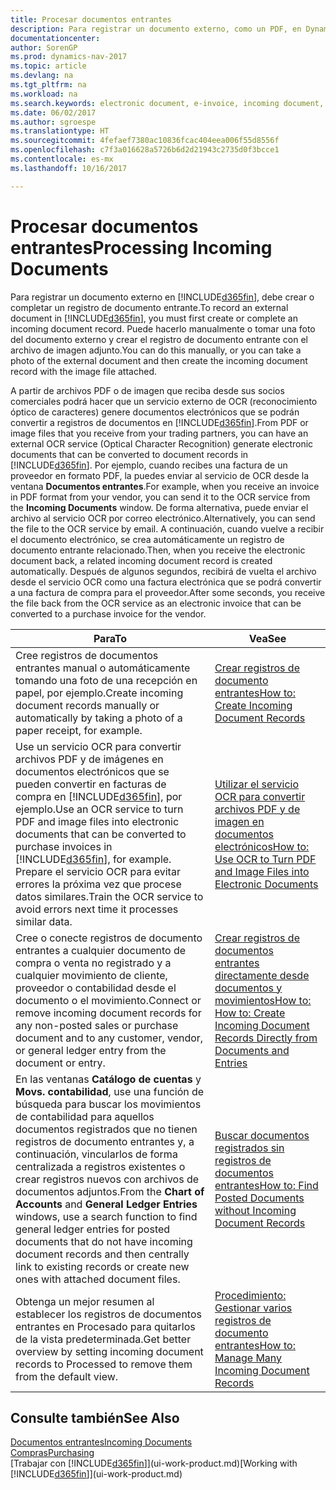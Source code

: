 ```yaml
---
title: Procesar documentos entrantes
description: Para registrar un documento externo, como un PDF, en Dynamics NAV, cree o complete un registro de documento entrante.
documentationcenter: 
author: SorenGP
ms.prod: dynamics-nav-2017
ms.topic: article
ms.devlang: na
ms.tgt_pltfrm: na
ms.workload: na
ms.search.keywords: electronic document, e-invoice, incoming document, OCR, ecommerce, document exchange, import invoice
ms.date: 06/02/2017
ms.author: sgroespe
ms.translationtype: HT
ms.sourcegitcommit: 4fefaef7380ac10836fcac404eea006f55d8556f
ms.openlocfilehash: c7f3a016628a5726b6d2d21943c2735d0f3bcce1
ms.contentlocale: es-mx
ms.lasthandoff: 10/16/2017

---
```

# <a name="processing-incoming-documents"></a><span data-ttu-id="21c95-103">Procesar documentos entrantes</span><span class="sxs-lookup"><span data-stu-id="21c95-103">Processing Incoming Documents</span></span>
<span data-ttu-id="21c95-104">Para registrar un documento externo en [!INCLUDE[d365fin](includes/d365fin_md.md)], debe crear o completar un registro de documento entrante.</span><span class="sxs-lookup"><span data-stu-id="21c95-104">To record an external document in [!INCLUDE[d365fin](includes/d365fin_md.md)], you must first create or complete an incoming document record.</span></span> <span data-ttu-id="21c95-105">Puede hacerlo manualmente o tomar una foto del documento externo y crear el registro de documento entrante con el archivo de imagen adjunto.</span><span class="sxs-lookup"><span data-stu-id="21c95-105">You can do this manually, or you can take a photo of the external document and then create the incoming document record with the image file attached.</span></span>

<span data-ttu-id="21c95-106">A partir de archivos PDF o de imagen que reciba desde sus socios comerciales podrá hacer que un servicio externo de OCR (reconocimiento óptico de caracteres) genere documentos electrónicos que se podrán convertir a registros de documentos en [!INCLUDE[d365fin](includes/d365fin_md.md)].</span><span class="sxs-lookup"><span data-stu-id="21c95-106">From PDF or image files that you receive from your trading partners, you can have an external OCR service (Optical Character Recognition) generate electronic documents that can be converted to document records in [!INCLUDE[d365fin](includes/d365fin_md.md)].</span></span> <span data-ttu-id="21c95-107">Por ejemplo, cuando recibes una factura de un proveedor en formato PDF, la puedes enviar al servicio de OCR desde la ventana **Documentos entrantes**.</span><span class="sxs-lookup"><span data-stu-id="21c95-107">For example, when you receive an invoice in PDF format from your vendor, you can send it to the OCR service from the **Incoming Documents** window.</span></span> <span data-ttu-id="21c95-108">De forma alternativa, puede enviar el archivo al servicio OCR por correo electrónico.</span><span class="sxs-lookup"><span data-stu-id="21c95-108">Alternatively, you can send the file to the OCR service by email.</span></span> <span data-ttu-id="21c95-109">A continuación, cuando vuelve a recibir el documento electrónico, se crea automáticamente un registro de documento entrante relacionado.</span><span class="sxs-lookup"><span data-stu-id="21c95-109">Then, when you receive the electronic document back, a related incoming document record is created automatically.</span></span> <span data-ttu-id="21c95-110">Después de algunos segundos, recibirá de vuelta el archivo desde el servicio OCR como una factura electrónica que se podrá convertir a una factura de compra para el proveedor.</span><span class="sxs-lookup"><span data-stu-id="21c95-110">After some seconds, you receive the file back from the OCR service as an electronic invoice that can be converted to a purchase invoice for the vendor.</span></span>

| <span data-ttu-id="21c95-111">Para</span><span class="sxs-lookup"><span data-stu-id="21c95-111">To</span></span> | <span data-ttu-id="21c95-112">Vea</span><span class="sxs-lookup"><span data-stu-id="21c95-112">See</span></span> |
| --- | --- |
| <span data-ttu-id="21c95-113">Cree registros de documentos entrantes manual o automáticamente tomando una foto de una recepción en papel, por ejemplo.</span><span class="sxs-lookup"><span data-stu-id="21c95-113">Create incoming document records manually or automatically by taking a photo of a paper receipt, for example.</span></span> |[<span data-ttu-id="21c95-114">Crear registros de documento entrantes</span><span class="sxs-lookup"><span data-stu-id="21c95-114">How to: Create Incoming Document Records</span></span>](across-how-create-income-document-records.md) |
| <span data-ttu-id="21c95-115">Use un servicio OCR para convertir archivos PDF y de imágenes en documentos electrónicos que se pueden convertir en facturas de compra en [!INCLUDE[d365fin](includes/d365fin_md.md)], por ejemplo.</span><span class="sxs-lookup"><span data-stu-id="21c95-115">Use an OCR service to turn PDF and image files into electronic documents that can be converted to purchase invoices in [!INCLUDE[d365fin](includes/d365fin_md.md)], for example.</span></span> <span data-ttu-id="21c95-116">Prepare el servicio OCR para evitar errores la próxima vez que procese datos similares.</span><span class="sxs-lookup"><span data-stu-id="21c95-116">Train the OCR service to avoid errors next time it processes similar data.</span></span> |[<span data-ttu-id="21c95-117">Utilizar el servicio OCR para convertir archivos PDF y de imagen en documentos electrónicos</span><span class="sxs-lookup"><span data-stu-id="21c95-117">How to: Use OCR to Turn PDF and Image Files into Electronic Documents</span></span>](across-how-use-ocr-pdf-images-files.md) |
| <span data-ttu-id="21c95-118">Cree o conecte registros de documento entrantes a cualquier documento de compra o venta no registrado y a cualquier movimiento de cliente, proveedor o contabilidad desde el documento o el movimiento.</span><span class="sxs-lookup"><span data-stu-id="21c95-118">Connect or remove incoming document records for any non-posted sales or purchase document and to any customer, vendor, or general ledger entry from the document or entry.</span></span> |[<span data-ttu-id="21c95-119">Crear registros de documentos entrantes directamente desde documentos y movimientos</span><span class="sxs-lookup"><span data-stu-id="21c95-119">How to: How to: Create Incoming Document Records Directly from Documents and Entries</span></span>](across-how-connect-disconnect-income-document-records.md) |
| <span data-ttu-id="21c95-120">En las ventanas **Catálogo de cuentas** y **Movs. contabilidad**, use una función de búsqueda para buscar los movimientos de contabilidad para aquellos documentos registrados que no tienen registros de documento entrantes y, a continuación, vincularlos de forma centralizada a registros existentes o crear registros nuevos con archivos de documentos adjuntos.</span><span class="sxs-lookup"><span data-stu-id="21c95-120">From the **Chart of Accounts** and **General Ledger Entries** windows, use a search function to find general ledger entries for posted documents that do not have incoming document records and then centrally link to existing records or create new ones with attached document files.</span></span> |[<span data-ttu-id="21c95-121">Buscar documentos registrados sin registros de documentos entrantes</span><span class="sxs-lookup"><span data-stu-id="21c95-121">How to: Find Posted Documents without Incoming Document Records</span></span>](across-how-find-posted-documents-without-income-document-records.md) |
| <span data-ttu-id="21c95-122">Obtenga un mejor resumen al establecer los registros de documentos entrantes en Procesado para quitarlos de la vista predeterminada.</span><span class="sxs-lookup"><span data-stu-id="21c95-122">Get better overview by setting incoming document records to Processed to remove them from the default view.</span></span> |[<span data-ttu-id="21c95-123">Procedimiento: Gestionar varios registros de documento entrantes</span><span class="sxs-lookup"><span data-stu-id="21c95-123">How to: Manage Many Incoming Document Records</span></span>](across-how-manage-many-income-document-records.md) |

## <a name="see-also"></a><span data-ttu-id="21c95-124">Consulte también</span><span class="sxs-lookup"><span data-stu-id="21c95-124">See Also</span></span>
[<span data-ttu-id="21c95-125">Documentos entrantes</span><span class="sxs-lookup"><span data-stu-id="21c95-125">Incoming Documents</span></span>](across-income-documents.md)  
[<span data-ttu-id="21c95-126">Compras</span><span class="sxs-lookup"><span data-stu-id="21c95-126">Purchasing</span></span>](purchasing-manage-purchasing.md)  
<span data-ttu-id="21c95-127">[Trabajar con [!INCLUDE[d365fin](includes/d365fin_md.md)]](ui-work-product.md)</span><span class="sxs-lookup"><span data-stu-id="21c95-127">[Working with [!INCLUDE[d365fin](includes/d365fin_md.md)]](ui-work-product.md)</span></span>

